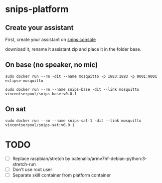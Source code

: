 # snips-platform

## Create your assistant

First, create your assistant on [snips console](https://console.snips.ai)

download it, rename it assistant.zip and place it in the folder base.

## On base (no speaker, no mic)

```shell
sudo docker run --rm -dit --name mosquitto -p 1883:1883 -p 9001:9001 eclipse-mosquitto

sudo docker run --rm --name snips-base -dit --link mosquitto vincentserpoul/snips-base:v0.0.1
```

## On sat

```shell
sudo docker run --rm --name snips-sat-1 -dit --link mosquitto vincentserpoul/snips-sat:v0.0.1
```

# TODO

- [ ] Replace raspbian/stretch by balenalib/armv7hf-debian-python:3-stretch-run
- [ ] Don't use root user
- [ ] Separate skill container from platform container
